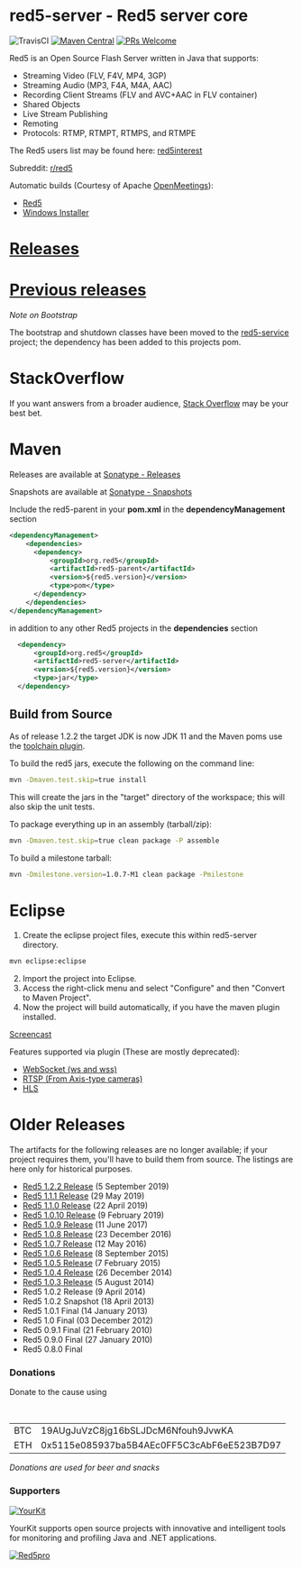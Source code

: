 red5-server - Red5 server core
===========

![TravisCI](https://travis-ci.org/Red5/red5-server.svg?branch=master) 
[![Maven Central](https://img.shields.io/maven-central/v/org.red5/red5-server.svg)](http://search.maven.org/#search%7Cga%7C1%7Cg%3A%22org.red5%22)
[![PRs Welcome](https://img.shields.io/badge/PRs-welcome-brightgreen.svg?style=flat-square)](http://makeapullrequest.com)

Red5 is an Open Source Flash Server written in Java that supports:

 * Streaming Video (FLV, F4V, MP4, 3GP)
 * Streaming Audio (MP3, F4A, M4A, AAC)
 * Recording Client Streams (FLV and AVC+AAC in FLV container)
 * Shared Objects
 * Live Stream Publishing
 * Remoting
 * Protocols: RTMP, RTMPT, RTMPS, and RTMPE

The Red5 users list may be found here: [red5interest](https://groups.google.com/forum/#!forum/red5interest)

Subreddit: [r/red5](http://www.reddit.com/r/red5)

Automatic builds (Courtesy of Apache [OpenMeetings](http://openmeetings.apache.org/)): 
 * [Red5](https://builds.apache.org/view/M-R/view/OpenMeetings/job/Red5-server/)
 * [Windows Installer](https://builds.apache.org/view/M-R/view/OpenMeetings/job/red5-installer/)

# [Releases](https://github.com/Red5/red5-server/releases/latest)
# [Previous releases](https://github.com/Red5/red5-server/blob/master/README.md#previous-releases)

<i>Note on Bootstrap</i>

The bootstrap and shutdown classes have been moved to the [red5-service](https://github.com/Red5/red5-service) project; the dependency has been added to this projects pom.

# StackOverflow
If you want answers from a broader audience, [Stack Overflow](http://stackoverflow.com/tags/red5/info) may be your best bet.

# Maven
Releases are available at [Sonatype - Releases](https://oss.sonatype.org/content/repositories/releases/org/red5/)

Snapshots are available at [Sonatype - Snapshots](https://oss.sonatype.org/content/repositories/snapshots/org/red5/)

Include the red5-parent in your __pom.xml__  in the __dependencyManagement__ section
```xml
<dependencyManagement>
    <dependencies>
      <dependency>
          <groupId>org.red5</groupId>
          <artifactId>red5-parent</artifactId>
          <version>${red5.version}</version>
          <type>pom</type>
      </dependency>
    </dependencies>
</dependencyManagement>  
```
in addition to any other Red5 projects in the __dependencies__ section
```xml
  <dependency>
      <groupId>org.red5</groupId>
      <artifactId>red5-server</artifactId>
      <version>${red5.version}</version>
      <type>jar</type>
  </dependency>
```

## Build from Source

As of release 1.2.2 the target JDK is now JDK 11 and the Maven poms use the [toolchain plugin](https://maven.apache.org/guides/mini/guide-using-toolchains.html).

To build the red5 jars, execute the following on the command line:
```sh
mvn -Dmaven.test.skip=true install
```
This will create the jars in the "target" directory of the workspace; this will also skip the unit tests.

To package everything up in an assembly (tarball/zip):
```sh
mvn -Dmaven.test.skip=true clean package -P assemble
```
To build a milestone tarball:
```sh
mvn -Dmilestone.version=1.0.7-M1 clean package -Pmilestone
```

# Eclipse

1. Create the eclipse project files, execute this within red5-server directory.
```sh
mvn eclipse:eclipse
```
2. Import the project into Eclipse.
3. Access the right-click menu and select "Configure" and then "Convert to Maven Project".
4. Now the project will build automatically, if you have the maven plugin installed.

[Screencast](http://screencast.com/t/2sgjMevf9)
  
Features supported via plugin (These are mostly deprecated):
 * [WebSocket (ws and wss)](https://github.com/Red5/red5-websocket)
 * [RTSP (From Axis-type cameras)](https://github.com/Red5/red5-rtsp-restreamer)
 * [HLS](https://github.com/Red5/red5-hls-plugin)
 
# Older Releases
The artifacts for the following releases are no longer available; if your project requires them, you'll have to build them from source. The listings are here only for historical purposes.

 * [Red5 1.2.2 Release](https://github.com/Red5/red5-server/releases/tag/v1.2.2-RELEASE) (5 September 2019)
 * [Red5 1.1.1 Release](https://github.com/Red5/red5-server/releases/tag/v1.1.1-RELEASE) (29 May 2019)
 * [Red5 1.1.0 Release](https://github.com/Red5/red5-server/releases/tag/v1.1.0-RELEASE) (22 April 2019)
 * [Red5 1.0.10 Release](https://github.com/Red5/red5-server/releases/tag/v1.0.10-RELEASE) (9 February 2019)
 * [Red5 1.0.9 Release](https://github.com/Red5/red5-server/releases/tag/v1.0.9-RELEASE) (11 June 2017)
 * [Red5 1.0.8 Release](https://github.com/Red5/red5-server/releases/tag/v1.0.8-RELEASE) (23 December 2016)
 * [Red5 1.0.7 Release](https://github.com/Red5/red5-server/releases/tag/v1.0.7-RELEASE) (12 May 2016)
 * [Red5 1.0.6 Release](https://github.com/Red5/red5-server/releases/tag/v1.0.6-RELEASE) (8 September 2015)
 * [Red5 1.0.5 Release](https://github.com/Red5/red5-server/releases/tag/v1.0.5-RELEASE) (7 February 2015)
 * [Red5 1.0.4 Release](https://github.com/Red5/red5-server/releases/tag/v1.0.4-RELEASE) (26 December 2014)
 * [Red5 1.0.3 Release](https://github.com/Red5/red5-server/releases/tag/v1.0.3-RELEASE) (5 August 2014)
 * Red5 1.0.2 Release (9 April 2014)
 * Red5 1.0.2 Snapshot (18 April 2013)
 * Red5 1.0.1 Final (14 January 2013)
 * Red5 1.0 Final (03 December 2012)
 * Red5 0.9.1 Final (21 February 2010)
 * Red5 0.9.0 Final (27 January 2010)
 * Red5 0.8.0 Final

### Donations
Donate to the cause using
<table>
  <tr><td>BTC</td><td>19AUgJuVzC8jg16bSLJDcM6Nfouh9JvwKA</td></tr>
  <tr><td>ETH</td><td>0x5115e085937ba5B4AEc0FF5C3cAbF6eE523B7D97</td></tr>
</table>
<i>Donations are used for beer and snacks</i>

### Supporters

[![YourKit](https://www.yourkit.com/images/yklogo.png)](https://www.yourkit.com/java/profiler/)

YourKit supports open source projects with innovative and intelligent tools
for monitoring and profiling Java and .NET applications.

[![Red5pro](https://www.red5pro.com/wp-content/uploads/2019/08/Red5Pro_logo_white_red.svg)](https://red5pro.com/)

